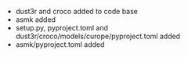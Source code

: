 - dust3r and croco added to code base
- asmk added
- setup.py, pyproject.toml and dust3r/croco/models/curope/pyproject.toml added
- asmk/pyproject.toml added